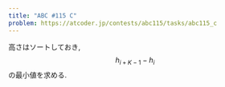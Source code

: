 ```yaml
---
title: "ABC #115 C"
problem: https://atcoder.jp/contests/abc115/tasks/abc115_c
---
```

高さはソートしておき, $$ h_{i+K-1} - h_i $$ の最小値を求める.
